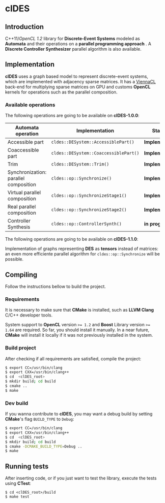 # clDES

## Introduction

C++11/*OpenCL 1.2* library for **Discrete-Event Systems** modeled as **Automata**
and their operations on a **parallel programming approach** . A
**Discrete Controller Synthesizer** parallel algorithm is also available.

## Implementation

**clDES** uses a graph based model to represent discrete-event systems,
which are implemented with adjacency sparse matrices. It has a
[ViennaCL](http://viennacl.sourceforge.net/) back-end for multiplying
sparse matrices on GPU and customs **OpenCL** kernels for operations
such as the parallel composition.

### Available operations

The following operations are going to be available on **clDES-1.0.0**:

Automata operation | Implementation | Status
-------------------|----------------|--------
Accessible part | `cldes::DESystem::AccessiblePart()` | **Implemented**
Coaccessible part | `cldes::DESystem::CoaccessiblePart()` | **Implemented**
Trim | `cldes::DESystem::Trim()` | **Implemented**
Synchronization: parallel composition | `cldes::op::Synchronize()` | **Implemented**
Virtual parallel composition | `cldes::op::SynchronizeStage1()` | **Implemented**
Real parallel composition | `cldes::op::SynchronizeStage2()` | **Implemented**
Controller Synthesis | `cldes::op::ControllerSynth()` | **in progress**

The following operations are going to be available on **clDES-1.1.0**:

Implementation of graphs representing **DES** as **tensors** instead of
matrices: an even more efficiente parallel algorithm for
`cldes::op::Synchronize` will be possible.

## Compiling

Follow the instructions bellow to build the project.

### Requirements

It is necessary to make sure that **CMake** is installed, such as **LLVM Clang** C/C++
developer tools.

System support to **OpenCL** version `>= 1.2` and **Boost** Library version `>= 1.64`
are required. So far, you should install it manually. In a near
future, **CMake** will install it locally if it was not previously installed in
the system.

### Build project

After checking if all requirements are satisfied, compile the project:

```bash
$ export CC=/usr/bin/clang
$ export CXX=/usr/bin/clang++
$ cd  <clDES_root>
$ mkdir build; cd build
$ cmake ..
$ make
```

### Dev build

If you wanna contribute to **clDES**, you may want a debug build by setting
**CMake**'s flag `BUILD_TYPE` to `Debug`:

```bash
$ export CC=/usr/bin/clang
$ export CXX=/usr/bin/clang++
$ cd  <clDES_root>
$ mkdir build; cd build
$ cmake -DCMAKE_BUILD_TYPE=Debug ..
$ make
```

## Running tests

After inserting code, or if you just want to test the library, execute the tests
using **CTest**:

```
$ cd <clDES_root>/build
$ make test
```
